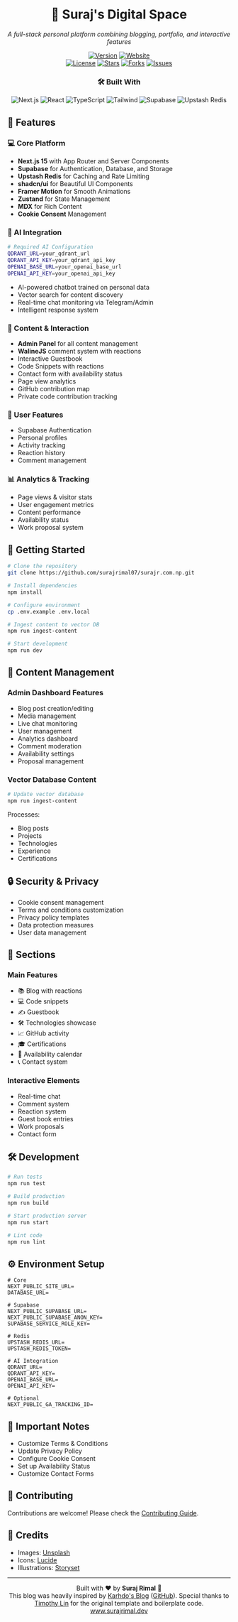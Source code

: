 <h1 align="center">🚀 Suraj's Digital Space</h1>
<p align="center"><i>A full-stack personal platform combining blogging, portfolio, and interactive features</i></p>

<div align="center">
    <a href="https://github.com/surajrimal07/surajr.com.np"><img src="https://img.shields.io/badge/version-2.0.0-blue?style=for-the-badge" alt="Version"/></a>
    <a href="https://www.surajrimal.dev"><img src="https://img.shields.io/badge/website-live-brightgreen?style=for-the-badge" alt="Website"/></a>
    <br />
    <a href="https://github.com/surajrimal07/surajr.com.np/blob/main/LICENSE"><img src="https://img.shields.io/github/license/surajrimal07/surajr.com.np?style=flat-square" alt="License"/></a>
    <a href="https://github.com/surajrimal07/surajr.com.np/stargazers"><img src="https://img.shields.io/github/stars/surajrimal07/surajr.com.np?style=flat-square" alt="Stars"/></a>
    <a href="https://github.com/surajrimal07/surajr.com.np/network/members"><img src="https://img.shields.io/github/forks/surajrimal07/surajr.com.np?style=flat-square" alt="Forks"/></a>
    <a href="https://github.com/surajrimal07/surajr.com.np/issues"><img src="https://img.shields.io/github/issues/surajrimal07/surajr.com.np?style=flat-square" alt="Issues"/></a>
</div>

<div align="center">
    <h3>🛠️ Built With</h3>
    <img src="https://img.shields.io/badge/Next.js-15-black?style=flat-square&logo=next.js" alt="Next.js"/>
    <img src="https://img.shields.io/badge/React-18-blue?style=flat-square&logo=react" alt="React"/>
    <img src="https://img.shields.io/badge/TypeScript-5-blue?style=flat-square&logo=typescript" alt="TypeScript"/>
    <img src="https://img.shields.io/badge/Tailwind-3-blue?style=flat-square&logo=tailwindcss" alt="Tailwind"/>
    <img src="https://img.shields.io/badge/Supabase-latest-green?style=flat-square&logo=supabase" alt="Supabase"/>
    <img src="https://img.shields.io/badge/Upstash-Redis-red?style=flat-square&logo=redis" alt="Upstash Redis"/>
</div>

## 🌟 Features

### 💻 Core Platform
- **Next.js 15** with App Router and Server Components
- **Supabase** for Authentication, Database, and Storage
- **Upstash Redis** for Caching and Rate Limiting
- **shadcn/ui** for Beautiful UI Components
- **Framer Motion** for Smooth Animations
- **Zustand** for State Management
- **MDX** for Rich Content
- **Cookie Consent** Management

### 🤖 AI Integration
```bash
# Required AI Configuration
QDRANT_URL=your_qdrant_url
QDRANT_API_KEY=your_qdrant_api_key
OPENAI_BASE_URL=your_openai_base_url
OPENAI_API_KEY=your_openai_api_key
```
- AI-powered chatbot trained on personal data
- Vector search for content discovery
- Real-time chat monitoring via Telegram/Admin
- Intelligent response system

### 📝 Content & Interaction
- **Admin Panel** for all content management
- **WalineJS** comment system with reactions
- Interactive Guestbook
- Code Snippets with reactions
- Contact form with availability status
- Page view analytics
- GitHub contribution map
- Private code contribution tracking

### 👤 User Features
- Supabase Authentication
- Personal profiles
- Activity tracking
- Reaction history
- Comment management

### 📊 Analytics & Tracking
- Page views & visitor stats
- User engagement metrics
- Content performance
- Availability status
- Work proposal system

## 🚀 Getting Started

```bash
# Clone the repository
git clone https://github.com/surajrimal07/surajr.com.np.git

# Install dependencies
npm install

# Configure environment
cp .env.example .env.local

# Ingest content to vector DB
npm run ingest-content

# Start development
npm run dev
```

## 📑 Content Management

### Admin Dashboard Features
- Blog post creation/editing
- Media management
- Live chat monitoring
- User management
- Analytics dashboard
- Comment moderation
- Availability settings
- Proposal management

### Vector Database Content
```bash
# Update vector database
npm run ingest-content
```
Processes:
- Blog posts
- Projects
- Technologies
- Experience
- Certifications

## 🔒 Security & Privacy

- Cookie consent management
- Terms and conditions customization
- Privacy policy templates
- Data protection measures
- User data management

## 🎨 Sections

### Main Features
- 📚 Blog with reactions
- 💻 Code snippets
- ✍️ Guestbook
- 🛠️ Technologies showcase
- 📈 GitHub activity
- 🎓 Certifications
- 📅 Availability calendar
- 📞 Contact system

### Interactive Elements
- Real-time chat
- Comment system
- Reaction system
- Guest book entries
- Work proposals
- Contact form

## 🛠️ Development

```bash
# Run tests
npm run test

# Build production
npm run build

# Start production server
npm run start

# Lint code
npm run lint
```

## ⚙️ Environment Setup

```env
# Core
NEXT_PUBLIC_SITE_URL=
DATABASE_URL=

# Supabase
NEXT_PUBLIC_SUPABASE_URL=
NEXT_PUBLIC_SUPABASE_ANON_KEY=
SUPABASE_SERVICE_ROLE_KEY=

# Redis
UPSTASH_REDIS_URL=
UPSTASH_REDIS_TOKEN=

# AI Integration
QDRANT_URL=
QDRANT_API_KEY=
OPENAI_BASE_URL=
OPENAI_API_KEY=

# Optional
NEXT_PUBLIC_GA_TRACKING_ID=
```

## 📝 Important Notes

- Customize Terms & Conditions
- Update Privacy Policy
- Configure Cookie Consent
- Set up Availability Status
- Customize Contact Forms

## 🤝 Contributing

Contributions are welcome! Please check the [Contributing Guide](CONTRIBUTING.md).

## 📸 Credits

- Images: [Unsplash](https://unsplash.com)
- Icons: [Lucide](https://lucide.dev)
- Illustrations: [Storyset](https://storyset.com)

---

<p align="center">
    Built with ❤️ by <b>Suraj Rimal</b> 👋<br>
    This blog was heavily inspired by <a href="https://karhdo-blog.vercel.app">Karhdo's Blog</a> (<a href="https://github.com/Karhdo/karhdo.dev">GitHub</a>). Special thanks to <a href="https://github.com/timlrx/tailwind-nextjs-starter-blog">Timothy Lin</a> for the original template and boilerplate code.<br>
    <a href="https://www.surajrimal.dev">www.surajrimal.dev</a>
</p>
